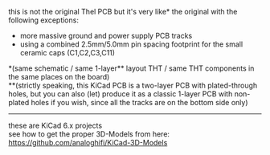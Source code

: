 this is not the original Thel PCB but it's very like\* the original with the following exceptions:  
* more massive ground and power supply PCB tracks  
* using a combined 2.5mm/5.0mm pin spacing footprint for the small ceramic caps (C1,C2,C3,C11)  
  
\*(same schematic / same 1-layer\** layout THT / same THT components in the same places on the board)  
\**(strictly speaking, this KiCad PCB is a two-layer PCB with plated-through holes, but you can also (let) produce it as a classic 1-layer PCB with non-plated holes if you wish, since all the tracks are on the bottom side only)  
  
----  
  
these are KiCad 6.x projects  
see how to get the proper 3D-Models from here: https://github.com/analoghifi/KiCad-3D-Models


